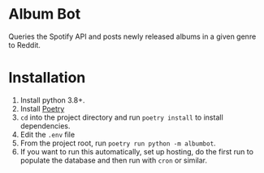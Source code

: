 # Album Bot

Queries the Spotify API and posts newly released albums in a given genre to Reddit.


# Installation

1. Install python 3.8+.
2. Install [Poetry](https://python-poetry.org/docs/#installation/)
3. `cd` into the project directory and run `poetry install` to install dependencies.
4. Edit the `.env` file
5. From the project root, run `poetry run python -m albumbot`.
6. If you want to run this automatically, set up hosting, do the first run to populate the database and then run with `cron` or similar.
